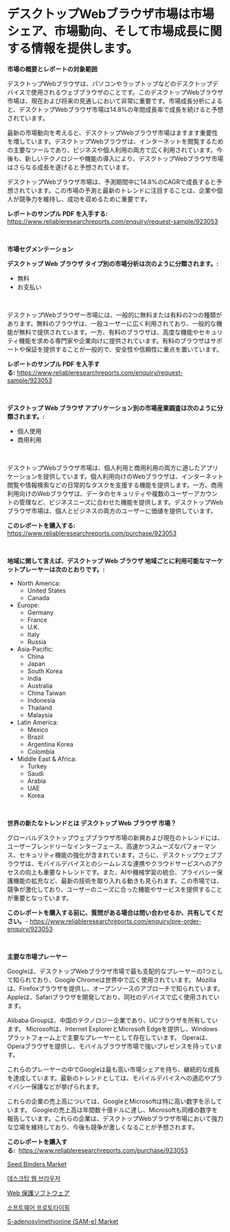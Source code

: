 <p><h1>デスクトップWebブラウザ市場は市場シェア、市場動向、そして市場成長に関する情報を提供します。</h1></p><p><strong>市場の概要とレポートの対象範囲</strong></p>
<p><p>デスクトップWebブラウザは、パソコンやラップトップなどのデスクトップデバイスで使用されるウェブブラウザのことです。このデスクトップWebブラウザ市場は、現在および将来の見通しにおいて非常に重要です。市場成長分析によると、デスクトップWebブラウザ市場は14.8%の年間成長率で成長を続けると予想されています。</p><p>最新の市場動向を考えると、デスクトップWebブラウザ市場はますます重要性を増しています。デスクトップWebブラウザは、インターネットを閲覧するための主要なツールであり、ビジネスや個人利用の両方で広く利用されています。今後も、新しいテクノロジーや機能の導入により、デスクトップWebブラウザ市場はさらなる成長を遂げると予想されています。</p><p>デスクトップWebブラウザ市場は、予測期間中に14.8%のCAGRで成長すると予想されています。この市場の予測と最新のトレンドに注目することは、企業や個人が競争力を維持し、成功を収めるために重要です。</p></p>
<p><strong>レポートのサンプル PDF を入手する:</strong> <a href="https://www.reliableresearchreports.com/enquiry/request-sample/923053">https://www.reliableresearchreports.com/enquiry/request-sample/923053</a></p>
<p>&nbsp;</p>
<p><strong>市場セグメンテーション</strong></p>
<p><strong>デスクトップ Web ブラウザ タイプ別の市場分析は次のように分類されます。:</strong></p>
<p><ul><li>無料</li><li>お支払い</li></ul></p>
<p>&nbsp;</p>
<p><p>デスクトップWebブラウザー市場には、一般的に無料または有料の2つの種類があります。無料のブラウザは、一般ユーザーに広く利用されており、一般的な機能が無料で提供されています。一方、有料のブラウザは、高度な機能やセキュリティ機能を求める専門家や企業向けに提供されています。有料のブラウザはサポートや保証を提供することが一般的で、安全性や信頼性に重点を置いています。</p></p>
<p><strong>レポートのサンプル PDF を入手する:</strong>&nbsp;<a href="https://www.reliableresearchreports.com/enquiry/request-sample/923053">https://www.reliableresearchreports.com/enquiry/request-sample/923053</a></p>
<p>&nbsp;</p>
<p><strong> デスクトップ Web ブラウザ アプリケーション別の市場産業調査は次のように分類されます。:</strong></p>
<p><ul><li>個人使用</li><li>商用利用</li></ul></p>
<p>&nbsp;</p>
<p><p>デスクトップWebブラウザ市場は、個人利用と商用利用の両方に適したアプリケーションを提供しています。個人利用向けのWebブラウザは、インターネット閲覧や情報検索などの日常的なタスクを支援する機能を提供します。一方、商用利用向けのWebブラウザは、データのセキュリティや複数のユーザーアカウントの管理など、ビジネスニーズに合わせた機能を提供します。デスクトップWebブラウザ市場は、個人とビジネスの両方のユーザーに価値を提供しています。</p></p>
<p><strong>このレポートを購入する:</strong>&nbsp; <a href="https://www.reliableresearchreports.com/purchase/923053">https://www.reliableresearchreports.com/purchase/923053</a></p>
<p>&nbsp;</p>
<p><strong>地域に関して言えば、デスクトップ Web ブラウザ 地域ごとに利用可能なマーケットプレーヤーは次のとおりです。:</strong></p>
<p><ul>
    <li>
        North America:
        <ul>
            <li>United States</li>
            <li>Canada</li>
        </ul>
    </li>
    <li>
        Europe:
        <ul>
            <li>Germany</li>
            <li>France</li>
            <li>U.K.</li>
            <li>Italy</li>
            <li>Russia</li>
        </ul>
    </li>
    <li>
        Asia-Pacific:
        <ul>
            <li>China</li>
            <li>Japan</li>
            <li>South Korea</li>
            <li>India</li>
            <li>Australia</li>
            <li>China Taiwan</li>
            <li>Indonesia</li>
            <li>Thailand</li>
            <li>Malaysia</li>
        </ul>
    </li>
    <li>
        Latin America:
        <ul>
            <li>Mexico</li>
            <li>Brazil</li>
            <li>Argentina Korea</li>
            <li>Colombia</li>
        </ul>
    </li>
    <li>
        Middle East & Africa:
        <ul>
            <li>Turkey</li>
            <li>Saudi</li>
            <li>Arabia</li>
            <li>UAE</li>
            <li>Korea</li>
        </ul>
    </li>
    </ul></p>
<p>&nbsp;</p>
<p><strong>世界の新たなトレンドとは デスクトップ Web ブラウザ 市場？</strong></p>
<p><p>グローバルデスクトップウェブブラウザ市場の新興および現在のトレンドには、ユーザーフレンドリーなインターフェース、高速かつスムーズなパフォーマンス、セキュリティ機能の強化が含まれています。さらに、デスクトップウェブブラウザは、モバイルデバイスとのシームレスな連携やクラウドサービスへのアクセスの向上も重要なトレンドです。また、AIや機械学習の統合、プライバシー保護機能の拡充など、最新の技術を取り入れる動きも見られます。この市場では、競争が激化しており、ユーザーのニーズに合った機能やサービスを提供することが重要となっています。</p></p>
<p><strong>このレポートを購入する前に、質問がある場合は問い合わせるか、共有してください。</strong>- <a href="https://www.reliableresearchreports.com/enquiry/pre-order-enquiry/923053">https://www.reliableresearchreports.com/enquiry/pre-order-enquiry/923053</a></p>
<p>&nbsp;</p>
<p><strong>主要な市場プレーヤー</strong></p>
<p><p>Googleは、デスクトップWebブラウザ市場で最も支配的なプレーヤーの1つとして知られており、Google Chromeは世界中で広く使用されています。 Mozillaは、Firefoxブラウザを提供し、オープンソースのアプローチで知られています。 Appleは、Safariブラウザを開発しており、同社のデバイスで広く使用されています。</p><p>Alibaba Groupは、中国のテクノロジー企業であり、UCブラウザを所有しています。 Microsoftは、Internet ExplorerとMicrosoft Edgeを提供し、Windowsプラットフォーム上で主要なプレーヤーとして存在しています。 Operaは、Operaブラウザを提供し、モバイルブラウザ市場で強いプレゼンスを持っています。</p><p>これらのプレーヤーの中でGoogleは最も高い市場シェアを持ち、継続的な成長を達成しています。最新のトレンドとしては、モバイルデバイスへの適応やプライバシー保護などが挙げられます。</p><p>これらの企業の売上高については、GoogleとMicrosoftは特に高い数字を示しています。 Googleの売上高は年間数十億ドルに達し、Microsoftも同様の数字を報告しています。これらの企業は、デスクトップWebブラウザ市場において強力な立場を維持しており、今後も競争が激しくなることが予想されます。</p></p>
<p><strong>このレポートを購入する:</strong>&nbsp;&nbsp;<a href="https://www.reliableresearchreports.com/purchase/923053">https://www.reliableresearchreports.com/purchase/923053</a></p>
<p><p><a href="https://github.com/ashepherd82/Market-Research-Report-List-3/blob/main/seed-binders-market.md">Seed Binders Market</a></p><p><a href="https://github.com/sougarounis/Market-Research-Report-List-2/blob/main/4321837182646.md">데스크탑 웹 브라우저</a></p><p><a href="https://github.com/mohamedbakry57/Market-Research-Report-List-2/blob/main/2305384182649.md">Web 保護ソフトウェア</a></p><p><a href="https://github.com/laholand/Market-Research-Report-List-2/blob/main/8936806182645.md">소프트웨어 프로토타이핑</a></p><p><a href="https://issuu.com/reportprime-2/docs/s-adenosylmethionine-sam-e-market-size-2030.pptx">S-adenosylmethionine (SAM-e) Market</a></p></p>